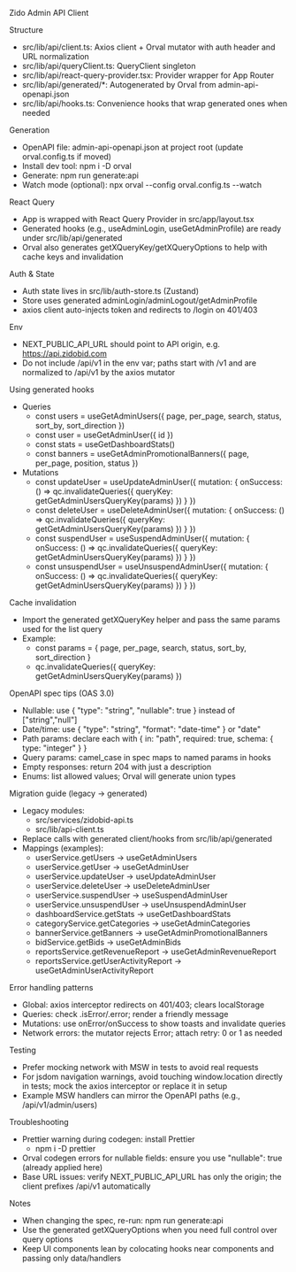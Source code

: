 Zido Admin API Client

Structure
- src/lib/api/client.ts: Axios client + Orval mutator with auth header and URL normalization
- src/lib/api/queryClient.ts: QueryClient singleton
- src/lib/api/react-query-provider.tsx: Provider wrapper for App Router
- src/lib/api/generated/*: Autogenerated by Orval from admin-api-openapi.json
- src/lib/api/hooks.ts: Convenience hooks that wrap generated ones when needed

Generation
- OpenAPI file: admin-api-openapi.json at project root (update orval.config.ts if moved)
- Install dev tool: npm i -D orval
- Generate: npm run generate:api
- Watch mode (optional): npx orval --config orval.config.ts --watch

React Query
- App is wrapped with React Query Provider in src/app/layout.tsx
- Generated hooks (e.g., useAdminLogin, useGetAdminProfile) are ready under src/lib/api/generated
- Orval also generates getXQueryKey/getXQueryOptions to help with cache keys and invalidation

Auth & State
- Auth state lives in src/lib/auth-store.ts (Zustand)
- Store uses generated adminLogin/adminLogout/getAdminProfile
- axios client auto-injects token and redirects to /login on 401/403

Env
- NEXT_PUBLIC_API_URL should point to API origin, e.g. https://api.zidobid.com
- Do not include /api/v1 in the env var; paths start with /v1 and are normalized to /api/v1 by the axios mutator

Using generated hooks
- Queries
  - const users = useGetAdminUsers({ page, per_page, search, status, sort_by, sort_direction })
  - const user = useGetAdminUser({ id })
  - const stats = useGetDashboardStats()
  - const banners = useGetAdminPromotionalBanners({ page, per_page, position, status })
- Mutations
  - const updateUser = useUpdateAdminUser({ mutation: { onSuccess: () => qc.invalidateQueries({ queryKey: getGetAdminUsersQueryKey(params) }) } })
  - const deleteUser = useDeleteAdminUser({ mutation: { onSuccess: () => qc.invalidateQueries({ queryKey: getGetAdminUsersQueryKey(params) }) } })
  - const suspendUser = useSuspendAdminUser({ mutation: { onSuccess: () => qc.invalidateQueries({ queryKey: getGetAdminUsersQueryKey(params) }) } })
  - const unsuspendUser = useUnsuspendAdminUser({ mutation: { onSuccess: () => qc.invalidateQueries({ queryKey: getGetAdminUsersQueryKey(params) }) } })

Cache invalidation
- Import the generated getXQueryKey helper and pass the same params used for the list query
- Example:
  - const params = { page, per_page, search, status, sort_by, sort_direction }
  - qc.invalidateQueries({ queryKey: getGetAdminUsersQueryKey(params) })

OpenAPI spec tips (OAS 3.0)
- Nullable: use { "type": "string", "nullable": true } instead of ["string","null"]
- Date/time: use { "type": "string", "format": "date-time" } or "date"
- Path params: declare each with { in: "path", required: true, schema: { type: "integer" } }
- Query params: camel_case in spec maps to named params in hooks
- Empty responses: return 204 with just a description
- Enums: list allowed values; Orval will generate union types

Migration guide (legacy -> generated)
- Legacy modules:
  - src/services/zidobid-api.ts
  - src/lib/api-client.ts
- Replace calls with generated client/hooks from src/lib/api/generated
- Mappings (examples):
  - userService.getUsers -> useGetAdminUsers
  - userService.getUser -> useGetAdminUser
  - userService.updateUser -> useUpdateAdminUser
  - userService.deleteUser -> useDeleteAdminUser
  - userService.suspendUser -> useSuspendAdminUser
  - userService.unsuspendUser -> useUnsuspendAdminUser
  - dashboardService.getStats -> useGetDashboardStats
  - categoryService.getCategories -> useGetAdminCategories
  - bannerService.getBanners -> useGetAdminPromotionalBanners
  - bidService.getBids -> useGetAdminBids
  - reportsService.getRevenueReport -> useGetAdminRevenueReport
  - reportsService.getUserActivityReport -> useGetAdminUserActivityReport

Error handling patterns
- Global: axios interceptor redirects on 401/403; clears localStorage
- Queries: check .isError/.error; render a friendly message
- Mutations: use onError/onSuccess to show toasts and invalidate queries
- Network errors: the mutator rejects Error; attach retry: 0 or 1 as needed

Testing
- Prefer mocking network with MSW in tests to avoid real requests
- For jsdom navigation warnings, avoid touching window.location directly in tests; mock the axios interceptor or replace it in setup
- Example MSW handlers can mirror the OpenAPI paths (e.g., /api/v1/admin/users)

Troubleshooting
- Prettier warning during codegen: install Prettier
  - npm i -D prettier
- Orval codegen errors for nullable fields: ensure you use "nullable": true (already applied here)
- Base URL issues: verify NEXT_PUBLIC_API_URL has only the origin; the client prefixes /api/v1 automatically

Notes
- When changing the spec, re-run: npm run generate:api
- Use the generated getXQueryOptions when you need full control over query options
- Keep UI components lean by colocating hooks near components and passing only data/handlers
